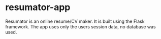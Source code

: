 # resumator-app
Resumator is an online resume/CV maker. It is built using the Flask framework. The app uses only the users session data, no database was used.  
